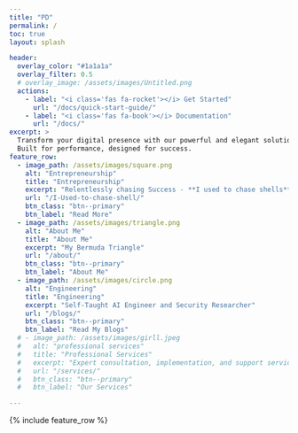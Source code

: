 ```yaml
---
title: "PD"
permalink: /
toc: true
layout: splash

header:
  overlay_color: "#1a1a1a"
  overlay_filter: 0.5
  # overlay_image: /assets/images/Untitled.png
  actions:
    - label: "<i class='fas fa-rocket'></i> Get Started"
      url: "/docs/quick-start-guide/"
    - label: "<i class='fas fa-book'></i> Documentation"
      url: "/docs/"
excerpt: >
  Transform your digital presence with our powerful and elegant solutions.<br />
  Built for performance, designed for success.
feature_row:
  - image_path: /assets/images/square.png
    alt: "Entrepreneurship"
    title: "Entrepreneurship"
    excerpt: "Relentlessly chasing Success - **I used to chase shells**"
    url: "/I-Used-to-chase-shell/"
    btn_class: "btn--primary"
    btn_label: "Read More"
  - image_path: /assets/images/triangle.png
    alt: "About Me"
    title: "About Me"
    excerpt: "My Bermuda Triangle"
    url: "/about/"
    btn_class: "btn--primary"
    btn_label: "About Me"
  - image_path: /assets/images/circle.png
    alt: "Engineering"
    title: "Engineering"
    excerpt: "Self-Taught AI Engineer and Security Researcher"
    url: "/blogs/"
    btn_class: "btn--primary"
    btn_label: "Read My Blogs"   
  # - image_path: /assets/images/girll.jpeg
  #   alt: "professional services"
  #   title: "Professional Services"
  #   excerpt: "Expert consultation, implementation, and support services to ensure your success at every step of the journey."
  #   url: "/services/"
  #   btn_class: "btn--primary"
  #   btn_label: "Our Services" 

---
```



{% include feature_row %}


<!-- # Containerization Security

✅ Automated vulnerability Analysis,\
✅ Intelligent verification process,\
✅ Real-time VEX Justification,\
✅ Upstream vulnerability Scan Triggers.


❌ Manual Verification,\
❌ Days of Analysis,\
❌ Overwhelming backlogs, -->

